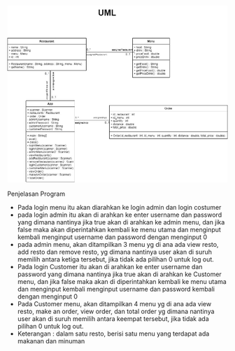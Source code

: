 ![alt text](https://github.com/mirahkartikac/pbo/blob/0e5c3fde33fc1fd6594766de62bdfd52676cad58/uml%20baru.jpg?raw=true)

Penjelasan Program
- Pada login menu itu akan diarahkan ke login admin dan login costumer 
- pada login admin itu akan di arahkan ke enter username dan password yang dimana nantinya jika true akan di arahkan ke admin menu, dan jika false maka akan       diperintahkan kembali ke menu utama dan menginput kembali menginput username dan password dengan menginput 0
- pada admin menu, akan ditampilkan 3 menu yg di ana ada view resto, add resto dan remove resto, yg dimana nantinya user akan di suruh memilih antara ketiga tersebut, jika tidak ada pilihan 0 untuk log out.
- Pada login Customer itu akan di arahkan ke enter username dan password yang dimana nantinya jika true akan di arahkan ke Customer menu, dan jika false maka akan di diperintahkan kembali ke menu utama dan menginput kembali menginput username dan password kembali dengan menginput 0
- Pada Customer menu, akan ditampilkan 4 menu yg di ana ada view resto, make an order, view order, dan total order yg dimana nantinya user akan di suruh memilih antara keempat tersebut, jika tidak ada pilihan 0 untuk log out.
- Keterangan : dalam satu resto, berisi satu menu yang terdapat ada makanan dan minuman
